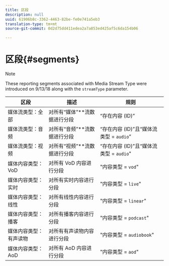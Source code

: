 ```yaml
---
title: 区段
description: null
uuid: 61906b8c-3362-4463-82be-fe0e741a5eb3
translation-type: tm+mt
source-git-commit: 0d2d75dd411edea2a7a853ed425af5c6da154b06

---
```



# 区段{#segments}

>[!NOTE]
>
>These reporting segments associated with Media Stream Type were introduced on 9/13/18 along with the `streamType` parameter.

| 区段 | 描述 | 规则 |
|---|---|---|
| 媒体流类型：全部 | 对所有“媒体”**&#x200B;流数据进行分段 | “存在内容 (ID)” |
| 媒体流类型：音频 | 对所有“音频”**&#x200B;流数据进行分段 | “存在内容 (ID)”且“媒体流类型 = `audio`” |
| 媒体流类型：视频 | 对所有“视频”**&#x200B;流数据进行分段 | “存在内容 (ID)”且“媒体流类型 = `audio`" |
| 媒体内容类型：VoD | 对所有 VoD 内容进行分段 | "内容类型 = `vod`" |
| 媒体内容类型：实时 | 对所有实时内容进行分段 | "内容类型 = `live`" |
| 媒体内容类型：线性 | 对所有线性内容进行分段 | "内容类型 = `linear`" |
| 媒体内容类型：播客 | 对所有播客内容进行分段 | "内容类型 = `podcast`" |
| 媒体内容类型：有声读物 | 对所有有声读物内容进行分段 | "内容类型 = `audiobook`" |
| 媒体内容类型：AoD | 对所有 AoD 内容进行分段 | "内容类型 = `aod`" |

